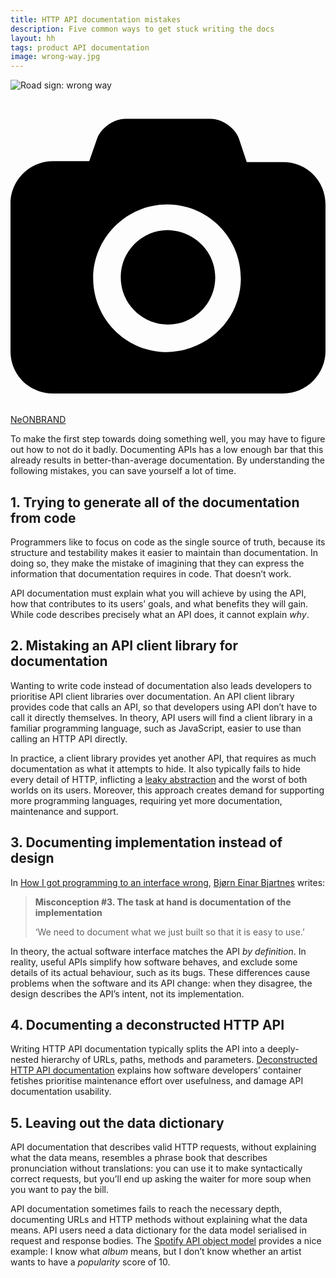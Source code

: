 ```yaml
---
title: HTTP API documentation mistakes
description: Five common ways to get stuck writing the docs
layout: hh
tags: product API documentation
image: wrong-way.jpg
---
```


![Road sign: wrong way](wrong-way.jpg)

<a class="unsplash" href="https://unsplash.com/photos/-Cmz06-0btw" rel="noopener noreferrer"><span><svg xmlns="http://www.w3.org/2000/svg" viewBox="0 0 32 32"><title>unsplash-logo</title><path d="M20.8 18.1c0 2.7-2.2 4.8-4.8 4.8s-4.8-2.1-4.8-4.8c0-2.7 2.2-4.8 4.8-4.8 2.7.1 4.8 2.2 4.8 4.8zm11.2-7.4v14.9c0 2.3-1.9 4.3-4.3 4.3h-23.4c-2.4 0-4.3-1.9-4.3-4.3v-15c0-2.3 1.9-4.3 4.3-4.3h3.7l.8-2.3c.4-1.1 1.7-2 2.9-2h8.6c1.2 0 2.5.9 2.9 2l.8 2.4h3.7c2.4 0 4.3 1.9 4.3 4.3zm-8.6 7.5c0-4.1-3.3-7.5-7.5-7.5-4.1 0-7.5 3.4-7.5 7.5s3.3 7.5 7.5 7.5c4.2-.1 7.5-3.4 7.5-7.5z"></path></svg></span><span>NeONBRAND</span></a>

To make the first step towards doing something well, you may have to figure out how to not do it badly.
Documenting APIs has a low enough bar that this already results in better-than-average documentation.
By understanding the following mistakes, you can save yourself a lot of time.

## 1. Trying to generate all of the documentation from code

Programmers like to focus on code as the single source of truth, because its structure and testability makes it easier to maintain than documentation.
In doing so, they make the mistake of imagining that they can express the information that documentation requires in code.
That doesn’t work.

API documentation must explain what you will achieve by using the API, how that contributes to its users’ goals, and what benefits they will gain.
While code describes precisely what an API does, it cannot explain _why_.

## 2. Mistaking an API client library for documentation

Wanting to write code instead of documentation also leads developers to prioritise API client libraries over documentation.
An API client library provides code that calls an API, so that developers using API don’t have to call it directly themselves.
In theory, API users will find a client library in a familiar programming language, such as JavaScript, easier to use than calling an HTTP API directly.

In practice, a client library provides yet another API, that requires as much documentation as what it attempts to hide.
It also typically fails to hide every detail of HTTP, inflicting a 
[leaky abstraction](https://en.wikipedia.org/wiki/Leaky_abstraction)
and the worst of both worlds on its users.
Moreover, this approach creates demand for supporting more programming languages, requiring yet more documentation, maintenance and support.

## 3. Documenting implementation instead of design

In [How I got programming to an interface wrong](https://nrkbeta.no/2019/08/26/on-architecture-fifth-post-how-i-got-programming-to-an-interface-wrong/),
[Bjørn Einar Bjartnes](https://twitter.com/bjartnes) writes:

> **Misconception #3. The task at hand is documentation of the implementation**
>
> ‘We need to document what we just built so that it is easy to use.’

In theory, the actual software interface matches the API _by definition_.
In reality, useful APIs simplify how software behaves, 
and exclude some details of its actual behaviour, such as its bugs.
These differences cause problems when the software and its API change:
when they disagree, the design describes the API’s intent, not its implementation.

## 4. Documenting a deconstructed HTTP API

Writing HTTP API documentation typically splits the API into a deeply-nested hierarchy of URLs, paths, methods and parameters.
[Deconstructed HTTP API documentation](deconstructed-api-documentation)
explains how software developers’ container fetishes prioritise maintenance effort over usefulness, and damage API documentation usability.

## 5. Leaving out the data dictionary

API documentation that describes valid HTTP requests, without explaining what the data means, resembles a phrase book that describes pronunciation without translations:
you can use it to make syntactically correct requests, but you’ll end up asking the waiter for more soup when you want to pay the bill.

API documentation sometimes fails to reach the necessary depth, documenting URLs and HTTP methods without explaining what the data means.
API users need a data dictionary for the data model serialised in request and response bodies.
The
[Spotify API object model](https://developer.spotify.com/documentation/web-api/reference/object-model/) 
provides a nice example:
I know what _album_ means, but I don’t know whether an artist wants to have a _popularity_ score of 10.

